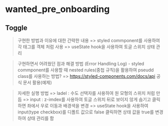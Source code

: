 # wanted_pre_onboarding
## Toggle
  > 구현한 방법과 이유에 대한 간략한 내용
    => styled commponent를 사용하여 각 태그를 객체 처럼 사용
    => useState hook을 사용하여 토글 스위치 상태 관리

  > 구현하면서 어려웠던 점과 해결 방법 (Error Handling Log)
    - styled commponent를 사용할 때 nested rules(중첩 규칙)을 활용하여 pseudd class를 사용하는 방법? 
    => https://styled-components.com/docs/api 공식 문서 활용(예제)

  > 자세한 실행 방법
    => ladel : 수도 선택자를 사용하여 원 모형의 스위치 처럼 만듬
    => input : z-imdex를 사용하여 토글 스위치 뒤로 보이지 않게 숨기고 클릭 하면 좌에서 우로 이동과 배경색을 변경
    => useState hook을 사용하여 input(type checkbox)를 디폴트 값으로 false 클릭하면 상태 값을 true를 변경 하여 상태 관리를 함
